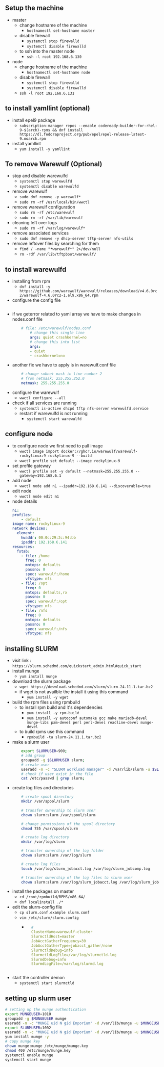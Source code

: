 ## Setup the machine
- master 
    - change hostname of the machine
        - `hostnamectl set-hostname master`
    - disable firewall
        - `systemctl stop firewalld`
        - `systemctl disable firewalld`
    - to ssh into the master node
        - `ssh -l root 192.168.6.130`
- node
    - change hostname of the machine
        - `hostnamectl set-hostname node`
    - disable firewall
        - `systemctl stop firewalld`
        - `systemctl disable firewalld`
    - `ssh -l root 192.168.6.131`

## to install yamllint (optional)
- install epel9 package
    - `subscription-manager repos --enable codeready-builder-for-rhel-9-$(arch)-rpms && dnf install https://dl.fedoraproject.org/pub/epel/epel-release-latest-9.noarch.rpm`
- install yamllint
    - `yum install -y yamllint`

## To remove Warewulf (Optional)
- stop and disable warewulfd
    - `systemctl stop warewulfd`
    - `systemctl disable warewulfd`
- remove warewulf 
    - `sudo dnf remove -y warewulf*`
    - `sudo rm -rf /usr/local/bin/wwctl`
- remove warewulf configuration
    - `sudo rm -rf /etc/warewulf`
    - `sudo rm -rf /var/lib/warewulf`
- cleaning left over logs
    - `sudo rm -rf /var/log/warewulf*`
- remove associated services
    - `sudo dnf remove -y dhcp-server tftp-server nfs-utils`
- remove leftover files by searching for them
    - `find / -name "*warewulf*" 2>/dev/null`
    - `rm -rdf /var/lib/tftpboot/warewulf/`

## to install warewulfd
- installing from rpm
    - `dnf install -y https://github.com/warewulf/warewulf/releases/download/v4.6.0rc2/warewulf-4.6.0rc2-1.el9.x86_64.rpm`
- configure the config file
    ```bash
    ```
- if we geterror related to yaml array we have to make changes in nodes.conf file
    ```yaml
        # file: /etc/warewulf/nodes.conf
            # change this single line  
            args: quiet crashkernel=no
            # change this into list
            args:
            - quiet
            - crashkernel=no
    ```
- another fix we have to apply is in warewulf.conf file
    ```yaml 
        # change subnet mask in line number 2
        # from netmask: 255.255.252.0
        netmask: 255.255.255.0
    ```
- configure the warewulf
    - `wwctl configure --all`
- check if all services are running 
    - `systemctl is-active dhcpd tftp nfs-server warewulfd.service`
    - restart if warewulfd is not running
        - `systemctl start warewulfd`

## configure node 
- to configure node we first need to pull image 
    - `wwctl image import docker://ghcr.io/warewulf/warewulf-rockylinux:9 rockylinux-9 --build`
    - `wwctl profile set default --image rockylinux-9`
- set profile gateway 
    - `wwctl profile set -y default --netmask=255.255.255.0 --gateway=192.168.6.1`
- add node  
    - `wwctl node add n1 --ipaddr=192.168.6.141 --discoverable=true`
- edit node 
    - `wwctl node edit n1`
- node details
    ```yaml
    n1:
    profiles:
        - default
    image name: rockylinux-9
    network devices:
      element:
        hwaddr: 00:0c:29:2c:94:bb
        ipaddr: 192.168.6.141
    resources:
      fstab:
        - file: /home
          freq: 0
          mntops: defaults
          passno: 0
          spec: warewulf:/home
          vfstype: nfs
        - file: /opt
          freq: 0
          mntops: defaults,ro
          passno: 0
          spec: warewulf:/opt
          vfstype: nfs
        - file: /nfs
          freq: 0
          mntops: defaults
          passno: 0
          spec: warewulf:/nfs
          vfstype: nfs
    ```
## installing SLURM
- visit link : `https://slurm.schedmd.com/quickstart_admin.html#quick_start`
- install munge
    - `yum install munge`
- download the slurm package
    - `wget https://download.schedmd.com/slurm/slurm-24.11.1.tar.bz2`
    - if wget is not availble the install it using this command
        - `yum install -y wget`
- build the rpm files using rpmbuild
    - to install rpm build and it's dependencies
        - `yum install -y rpm-build`
        - `yum install -y autoconf automake gcc make mariadb-devel munge-libs pam-devel perl perl-devel readline-devel munge-devel`
    - to build rpms use this command
        - `rpmbuild -ta slurm-24.11.1.tar.bz2`
- make a slurm user
    ```bash
        export SLURMUSER=900;
        # add group
        groupadd -g $SLURMUSER slurm;
        # create user
        useradd -m -c "SLURM workload manager" -d /var/lib/slurm -u $SLURMUSER -g slurm -s /bin/bash slurm;
        # check if user exist in the file
        cat /etc/passwd | grep slurm;
    ```
- create log files and directories
    ```bash
        # create spool directory
        mkdir /var/spool/slurm
        
        # transfer ownership to slurm user
        chown slurm:slurm /var/spool/slurm

        # change permissions of the spool directory
        chmod 755 /var/spool/slurm

        # create log directory
        mkdir /var/log/slurm

        # transfer ownership of the log folder
        chown slurm:slurm /var/log/slurm

        # create log files
        touch /var/log/slurm_jobacct.log /var/log/slurm_jobcomp.log

        # transfer ownership of the log files to slurm user
        chown slurm:slurm /var/log/slurm_jobacct.log /var/log/slurm_jobcomp.log
    ```
- install the packages on master
    - `cd /root/rpmbuild/RPMS/x86_64/`
    - `dnf localinstall ./*`
- edit the slurm-config file    
    - `cp slurm.conf.example slurm.conf`
    - `vim /etc/slurm/slurm.config`
        - ```yaml
            #
            ClusterName=warewulf-cluster
            SlurmctldHost=master
            JobAcctGatherFrequency=30
            JobAcctGatherType=jobacct_gather/none
            SlurmctldDebug=info
            SlurmctldLogFile=/var/log/slurmctld.log
            SlurmdDebug=info
            SlurmdLogFile=/var/log/slurmd.log
         ```
- start the controller demon
    - `systemctl start slurmctld`

## setting up slurm user 
```bash
# setting up the munge authentication
export MUNGEUSER=1010
groupadd -g $MUNGEUSER munge
useradd -m -c "MUNGE uid N gid Emporium" -d /var/lib/munge -u $MUNGEUSER -g munge -s /sbin/nologin munge
export SLURMUSER=1002
useradd -m -c "MUNGE uid N gid Emporium" -d /var/lib/munge -u $MUNGEUSER -g munge -s /sbin/nologin munge
yum install munge -y
# copy munge key
chown munge:munge /etc/munge/munge.key
chmod 400 /etc/munge/munge.key
systemctl enable munge
systemctl start munge


